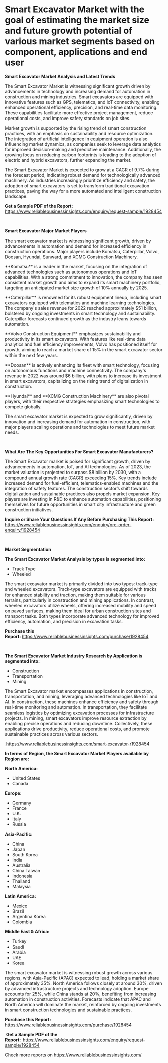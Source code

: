 <p><h1>Smart Excavator Market with the goal of estimating the market size and future growth potential of various market segments based on component, applications and end user</h1></p><p><strong>Smart Excavator Market Analysis and Latest Trends</strong></p>
<p><p>The Smart Excavator Market is witnessing significant growth driven by advancements in technology and increasing demand for automation in construction and mining industries. Smart excavators are equipped with innovative features such as GPS, telematics, and IoT connectivity, enabling enhanced operational efficiency, precision, and real-time data monitoring. These capabilities facilitate more effective project management, reduce operational costs, and improve safety standards on job sites.</p><p>Market growth is supported by the rising trend of smart construction practices, with an emphasis on sustainability and resource optimization. The integration of artificial intelligence in equipment operation is also influencing market dynamics, as companies seek to leverage data analytics for improved decision-making and predictive maintenance. Additionally, the growing focus on reducing carbon footprints is leading to the adoption of electric and hybrid excavators, further expanding the market.</p><p>The Smart Excavator Market is expected to grow at a CAGR of 9.7% during the forecast period, indicating robust demand for technologically advanced machinery. As industries increasingly prioritize efficiency and safety, the adoption of smart excavators is set to transform traditional excavation practices, paving the way for a more automated and intelligent construction landscape.</p></p>
<p><strong>Get a Sample PDF of the Report:&nbsp;</strong> <a href="https://www.reliablebusinessinsights.com/enquiry/request-sample/1928454?utm_campaign=39&utm_medium=2&utm_source=Github&utm_content=ia&utm_term=16012025&utm_id=smart-excavator">https://www.reliablebusinessinsights.com/enquiry/request-sample/1928454</a></p>
<p>&nbsp;</p>
<p><strong>Smart Excavator Major Market Players</strong></p>
<p><p>The smart excavator market is witnessing significant growth, driven by advancements in automation and demand for increased efficiency in construction operations. Major players include Komatsu, Caterpillar, Volvo, Doosan, Hyundai, Sunward, and XCMG Construction Machinery.</p><p>**Komatsu** is a leader in the market, focusing on the integration of advanced technologies such as autonomous operations and IoT capabilities. With a strong commitment to innovation, the company has seen consistent market growth and aims to expand its smart machinery portfolio, targeting an anticipated market size growth of 10% annually by 2025.</p><p>**Caterpillar** is renowned for its robust equipment lineup, including smart excavators equipped with telematics and machine learning technologies. The company's sales revenue for 2022 reached approximately $51 billion, bolstered by ongoing investments in smart technology and sustainability. Caterpillar forecasts continued growth as the industry leans towards automation.</p><p>**Volvo Construction Equipment** emphasizes sustainability and productivity in its smart excavators. With features like real-time data analytics and fuel efficiency improvements, Volvo has positioned itself for growth, aiming to reach a market share of 15% in the smart excavator sector within the next few years.</p><p>**Doosan** is actively enhancing its fleet with smart technology, focusing on autonomous functions and machine connectivity. The company's revenue in 2022 was around $6 billion, with plans to increase its investment in smart excavators, capitalizing on the rising trend of digitalization in construction.</p><p>**Hyundai** and **XCMG Construction Machinery** are also pivotal players, with their respective strategies emphasizing smart technologies to compete globally. </p><p>The smart excavator market is expected to grow significantly, driven by innovation and increasing demand for automation in construction, with major players scaling operations and technologies to meet future market needs.</p></p>
<p>&nbsp;</p>
<p><strong>What Are The Key Opportunities For Smart Excavator Manufacturers?</strong></p>
<p><p>The Smart Excavator market is poised for significant growth, driven by advancements in automation, IoT, and AI technologies. As of 2023, the market valuation is projected to surpass $8 billion by 2030, with a compound annual growth rate (CAGR) exceeding 15%. Key trends include increased demand for fuel-efficient, telematics-enabled machines and the integration of safety features. The construction sector’s shift towards digitalization and sustainable practices also propels market expansion. Key players are investing in R&D to enhance automation capabilities, positioning themselves for future opportunities in smart city infrastructure and green construction initiatives.</p></p>
<p><strong>Inquire or Share Your Questions If Any Before Purchasing This Report:</strong> <a href="https://www.reliablebusinessinsights.com/enquiry/pre-order-enquiry/1928454?utm_campaign=39&utm_medium=2&utm_source=Github&utm_content=ia&utm_term=16012025&utm_id=smart-excavator">https://www.reliablebusinessinsights.com/enquiry/pre-order-enquiry/1928454</a></p>
<p>&nbsp;</p>
<p><strong>Market Segmentation</strong></p>
<p><strong>The Smart Excavator Market Analysis by types is segmented into:</strong></p>
<p><ul><li>Track Type</li><li>Wheeled</li></ul></p>
<p><p>The smart excavator market is primarily divided into two types: track-type and wheeled excavators. Track-type excavators are equipped with tracks for enhanced stability and traction, making them suitable for various terrains, particularly in construction and mining applications. In contrast, wheeled excavators utilize wheels, offering increased mobility and speed on paved surfaces, making them ideal for urban construction sites and transport tasks. Both types incorporate advanced technology for improved efficiency, automation, and precision in excavation tasks.</p></p>
<p><strong>Purchase this Report:&nbsp;</strong><a href="https://www.reliablebusinessinsights.com/purchase/1928454?utm_campaign=39&utm_medium=2&utm_source=Github&utm_content=ia&utm_term=16012025&utm_id=smart-excavator">https://www.reliablebusinessinsights.com/purchase/1928454</a></p>
<p>&nbsp;</p>
<p><strong>The Smart Excavator Market Industry Research by Application is segmented into:</strong></p>
<p><ul><li>Construction</li><li>Transportation</li><li>Mining</li></ul></p>
<p><p>The Smart Excavator market encompasses applications in construction, transportation, and mining, leveraging advanced technologies like IoT and AI. In construction, these machines enhance efficiency and safety through real-time monitoring and automation. In transportation, they facilitate seamless logistics by optimizing excavation processes for infrastructure projects. In mining, smart excavators improve resource extraction by enabling precise operations and reducing downtime. Collectively, these applications drive productivity, reduce operational costs, and promote sustainable practices across various sectors.</p></p>
<p><a href="https://www.reliablebusinessinsights.com/smart-excavator-r1928454?utm_campaign=39&utm_medium=2&utm_source=Github&utm_content=ia&utm_term=16012025&utm_id=smart-excavator">&nbsp;https://www.reliablebusinessinsights.com/smart-excavator-r1928454</a></p>
<p><strong>In terms of Region, the Smart Excavator Market Players available by Region are:</strong></p>
<p>
    <p> <strong> North America: </strong>
        <ul>
            <li>United States</li>
            <li>Canada</li>
        </ul>
        </p> 
    <p> <strong> Europe: </strong>
        <ul>
            <li>Germany</li>
            <li>France</li>
            <li>U.K.</li>
            <li>Italy</li>
            <li>Russia</li>
        </ul>
        </p> 
    <p> <strong> Asia-Pacific: </strong>
        <ul>
            <li>China</li>
            <li>Japan</li>
            <li>South Korea</li>
            <li>India</li>
            <li>Australia</li>
            <li>China Taiwan</li>
            <li>Indonesia</li>
            <li>Thailand</li>
            <li>Malaysia</li>
        </ul>
        </p> 
    <p> <strong> Latin America: </strong>
        <ul>
            <li>Mexico</li>
            <li>Brazil</li>
            <li>Argentina Korea</li>
            <li>Colombia</li>
        </ul>
        </p> 
    <p> <strong> Middle East & Africa: </strong>
        <ul>
            <li>Turkey</li>
            <li>Saudi</li>
            <li>Arabia</li>
            <li>UAE</li>
            <li>Korea</li>
        </ul>
    </p>
    </p>
<p><p>The smart excavator market is witnessing robust growth across various regions, with Asia-Pacific (APAC) expected to lead, holding a market share of approximately 35%. North America follows closely at around 30%, driven by advanced infrastructure projects and technology adoption. Europe accounts for 25%, while China stands at 20%, benefiting from increasing automation in construction activities. Forecasts indicate that APAC and North America will dominate the market, reinforced by ongoing investments in smart construction technologies and sustainable practices.</p></p>
<p><strong>Purchase this Report: </strong><a href="https://www.reliablebusinessinsights.com/purchase/1928454?utm_campaign=39&utm_medium=2&utm_source=Github&utm_content=ia&utm_term=16012025&utm_id=smart-excavator">https://www.reliablebusinessinsights.com/purchase/1928454</a></p>
<p>&nbsp;<strong>Get a Sample PDF of the Report:&nbsp;&nbsp;</strong><a href="https://www.reliablebusinessinsights.com/enquiry/request-sample/1928454?utm_campaign=39&utm_medium=2&utm_source=Github&utm_content=ia&utm_term=16012025&utm_id=smart-excavator">https://www.reliablebusinessinsights.com/enquiry/request-sample/1928454</a></p>
<p><strong></strong></p>
<p>Check more reports on <a href="https://www.reliablebusinessinsights.com/?utm_campaign=39&utm_medium=2&utm_source=Github&utm_content=ia&utm_term=16012025&utm_id=smart-excavator">https://www.reliablebusinessinsights.com/</a></p>